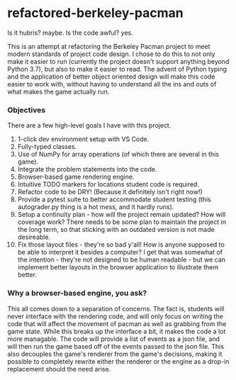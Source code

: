 # refactored-berkeley-pacman
Is it hubris? maybe. Is the code awful? yes.

This is an attempt at refactoring the Berkeley Pacman project to meet modern standards of project code design. I chose to do this to not only make it easier to run (currently the project doesn't support anything beyond Python 3.7), but also to make it easier to read. The advent of Python typing and the application of better object oriented design will make this code easier to work with, without having to understand all the ins and outs of what makes the game actually run.

### Objectives
There are a few high-level goals I have with this project.

1. 1-click dev environment setup with VS Code.
2. Fully-typed classes.
3. Use of NumPy for array operations (of which there are several in this game).
4. Integrate the problem statements into the code.
5. Browser-based game rendering engine.
6. Intuitive TODO markers for locations student code is required.
7. Refactor code to be DRY! (Because it definitely isn't right now!)
8. Provide a pytest suite to better accommodate student testing (this autograder.py thing is a hot mess, and it hardly runs).
9. Setup a continuity plan - how will the project remain updated? How will coverage work? There needs to be some plan to maintain the project in the long term, so that sticking with an outdated version is not made desireable.
10. Fix those layout files - they're so bad y'all! How is anyone supposed to be able to interpret it besides a computer? I get that was somewhat of the intention - they're not designed to be human readable - but we can implement better layouts in the browser application to illustrate them better.

### Why a browser-based engine, you ask?
This all comes down to a separation of concerns. The fact is, students will never interface with the rendering code, and will only focus on writing the code that will affect the movement of pacman as well as grabbing from the game state. While this breaks up the interface a bit, it makes the code a lot more managable. The code will provide a list of events as a json file, and will then run the game based off of the events passed to the json file. This also decouples the game's renderer from the game's decisions, making it possible to completely rewrite either the renderer or the engine as a drop-in replacement should the need arise.
